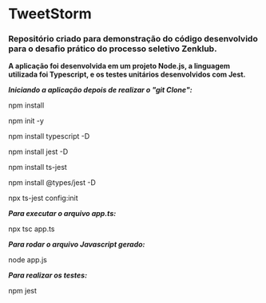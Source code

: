 # TweetStorm

### Repositório criado para demonstração do código desenvolvido para o desafio prático do processo seletivo Zenklub.

**A aplicação foi desenvolvida em um projeto Node.js, a linguagem utilizada foi Typescript, e os testes unitários desenvolvidos com Jest.**


**_Iniciando a aplicação depois de realizar o "git Clone":_**

npm install

npm init -y

npm install typescript -D

npm install jest -D

npm install ts-jest

npm install @types/jest -D

npx ts-jest config:init


**_Para executar o arquivo app.ts:_**

npx tsc app.ts


**_Para rodar o arquivo Javascript gerado:_**

node app.js


**_Para realizar os testes:_**

npm jest

